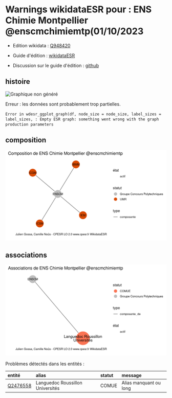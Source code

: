 Warnings wikidataESR pour : ENS Chimie Montpellier @enscmchimiemtp(01/10/2023
================

- Edition wikidata : [Q948420](https://www.wikidata.org/wiki/Q948420)
- Guide d'édition : [wikidataESR](https://github.com/cpesr/wikidataESR/)

- Discussion sur le guide d'édition : [github](https://github.com/cpesr/wikidataESR/issues)



## histoire 

![Graphique non généré](Q948420-histoire.png) 

 


Erreur : les données sont probablement trop partielles.
```
Error in wdesr_ggplot_graph(df, node_size = node_size, label_sizes = label_sizes, : Empty ESR graph: something went wrong with the graph production parameters

``` 



## composition 

![Graphique non généré](Q948420-composition.png) 

 



## associations 

![Graphique non généré](Q948420-associations.png) 

Problèmes détectés dans les entités :

|entité                                             |alias                            |statut |message                |
|:--------------------------------------------------|:--------------------------------|:------|:----------------------|
|[Q2476558](https://www.wikidata.org/wiki/Q2476558) |Languedoc Roussillon Universités |COMUE  |Alias manquant ou long |

 

